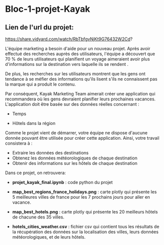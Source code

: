 # Bloc-1-projet-Kayak

## Lien de l'url du projet: 

https://share.vidyard.com/watch/RbTbfgvNjKt9G76432W2Cd?



L'équipe marketing a besoin d'aide pour un nouveau projet. Après avoir effectué des recherches auprès des utilisateurs, l'équipe a découvert que 70 % de leurs utilisateurs qui planifient un voyage aimeraient avoir plus d'informations sur la destination vers laquelle ils se rendent .

De plus, les recherches sur les utilisateurs montrent que les gens ont tendance à se méfier des informations qu'ils lisent s'ils ne connaissent pas la marque qui a produit le contenu.

Par conséquent, Kayak Marketing Team aimerait créer une application qui recommandera où les gens devraient planifier leurs prochaines vacances. L'application doit être basée sur des données réelles concernant :

* Temps

* Hôtels dans la région

Comme le projet vient de démarrer, votre équipe ne dispose d'aucune donnée pouvant être utilisée pour créer cette application. Ainsi, votre travail consistera à :

* Extraire les données des destinations
* Obtenez les données météorologiques de chaque destination
* Obtenir des informations sur les hôtels de chaque destination

Dans ce projet, on retrouvera: 

* **projet_kayak_final.ipynb** : code python du projet

* **map_best_regions_france_holidays.png** : carte plotly qui présente les 5 meilleures villes de france pour les 7 prochains jours pour aller en vacance.

* **map_best_hotels.png** : carte plotly qui présente les 20 meilleurs hôtels de chacune des 35 villes.

* **hotels_cities_weather.csv** : fichier csv qui contient tous les résultats de la récupération des données sur la localisation des villes, leurs données météorologiques, et de leurs hôtels.


